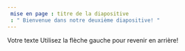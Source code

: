 ```yaml
---
 mise en page : titre de la diapositive
 : " Bienvenue dans notre deuxième diapositive! "
---
```

Votre texte 
Utilisez la flèche gauche pour revenir en arrière!